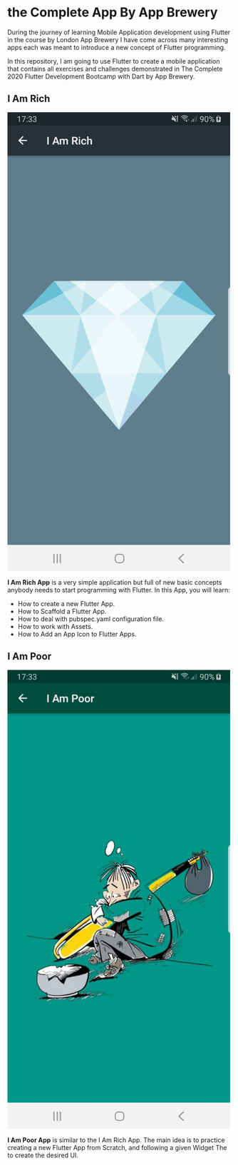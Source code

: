 # the Complete App By App Brewery

During the journey of learning Mobile Application development using Flutter in the course by London App Brewery I have come across many interesting apps each was meant to introduce a new concept of Flutter programming.

In this repository, I am going to use Flutter to create a mobile application that contains all exercises and challenges demonstrated in The Complete 2020 Flutter Development Bootcamp with Dart by App Brewery.

## I Am Rich

<img src="ReadmeImages/IAmRich.jpeg" width="500">

**I Am Rich App** is a very simple application but full of new basic concepts anybody needs to start programming with Flutter. In this App, you will learn:

* How to create a new Flutter App.
* How to Scaffold a Flutter App.
* How to deal with pubspec.yaml configuration file.
* How to work with Assets.
* How to Add an App Icon to Flutter Apps.

## I Am Poor

<img src="ReadmeImages/IAmPoor.jpeg" width="500">

**I Am Poor App** is similar to the I Am Rich App. The main idea is to practice creating a new Flutter App from Scratch, and following a given Widget The to create the desired UI.
